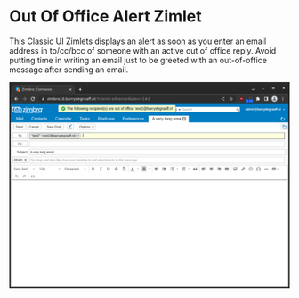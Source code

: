 # Out Of Office Alert Zimlet

This Classic UI Zimlets displays an alert as soon as you enter an email address in to/cc/bcc of someone with an active out of office reply. Avoid putting time in writing an email just to be greeted with an out-of-office message after sending an email.

![](screenshots/out-of-office-alert.png)

